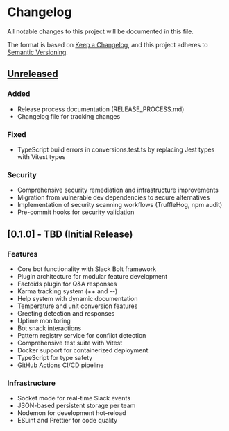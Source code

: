 # Changelog

All notable changes to this project will be documented in this file.

The format is based on [Keep a Changelog](https://keepachangelog.com/),
and this project adheres to [Semantic Versioning](https://semver.org/).

## [Unreleased]

### Added

- Release process documentation (RELEASE_PROCESS.md)
- Changelog file for tracking changes

### Fixed

- TypeScript build errors in conversions.test.ts by replacing Jest types with Vitest types

### Security

- Comprehensive security remediation and infrastructure improvements
- Migration from vulnerable dev dependencies to secure alternatives
- Implementation of security scanning workflows (TruffleHog, npm audit)
- Pre-commit hooks for security validation

## [0.1.0] - TBD (Initial Release)

### Features

- Core bot functionality with Slack Bolt framework
- Plugin architecture for modular feature development
- Factoids plugin for Q&A responses
- Karma tracking system (++ and --)
- Help system with dynamic documentation
- Temperature and unit conversion features
- Greeting detection and responses
- Uptime monitoring
- Bot snack interactions
- Pattern registry service for conflict detection
- Comprehensive test suite with Vitest
- Docker support for containerized deployment
- TypeScript for type safety
- GitHub Actions CI/CD pipeline

### Infrastructure

- Socket mode for real-time Slack events
- JSON-based persistent storage per team
- Nodemon for development hot-reload
- ESLint and Prettier for code quality

[Unreleased]: https://github.com/Lullabot/lullabot-slackbot/compare/main...HEAD
